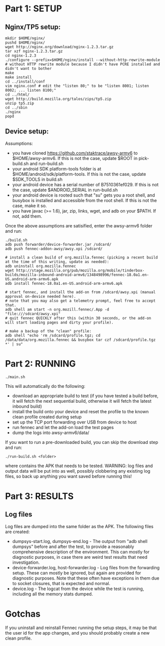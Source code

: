 Part 1: SETUP
=============

Nginx/TP5 setup:
----------------

    mkdir $HOME/nginx/
    pushd $HOME/nginx/
    wget http://nginx.org/download/nginx-1.2.3.tar.gz
    tar xzf nginx-1.2.3.tar.gz
    cd nginx-1.2.3
    ./configure --prefix=$HOME/nginx/install --without-http-rewrite-module  # without HTTP rewrite module because I didn't have PCRE installed and didn't want to bother
    make
    make install
    cd ../install/conf
    vim nginx.conf # edit the "listen 80;" to be "listen 8001; listen 8002; ... listen 8100;"
    cd ../html/
    wget http://build.mozilla.org/talos/zips/tp5.zip
    unzip tp5.zip
    cd ../sbin
    ./nginx
    popd

Device setup:
-------------

Assumptions:
* you have cloned https://github.com/staktrace/awsy-armv6 to $HOME/awsy-armv6. If this is not the case, update $ROOT in pick-build.sh and run-build.sh
* your android SDK platform-tools folder is at $HOME/android/sdk/platform-tools. If this is not the case, update $SDK_TOOLS in build.sh
* your android device has a serial number of B7510361ef029. If this is not the case, update $ANDROID_SERIAL in run-build.sh
* your android device is rooted such that "su" gets you a root shell, and busybox is installed and accessible from the root shell. If this is not the case, make it so.
* you have javac (>= 1.6), jar, zip, links, wget, and adb on your $PATH. If not, add them.

Once the above assumptions are satisified, enter the awsy-armv6 folder and run:

    ./build.sh
    adb push forwarder/device-forwarder.jar /sdcard/
    adb push fennec-addon-awsy/awsy.xpi /sdcard/
    
    # install a clean build of org.mozilla.fennec (picking a recent build at the time of this writing, update as needed):
    adb uninstall org.mozilla.fennec
    wget http://stage.mozilla.org/pub/mozilla.org/mobile/tinderbox-builds/mozilla-inbound-android-armv6/1348498996/fennec-18.0a1.en-US.android-arm-armv6.apk
    adb install fennec-18.0a1.en-US.android-arm-armv6.apk

    # start fennec, and install the add-on from /sdcard/awsy.xpi (manual approval on-device needed here).
    # note that you may also get a telemetry prompt, feel free to accept that.
    adb shell am start -n org.mozill.fennec/.App -d "file:///sdcard/awsy.xpi"
    # quit fennec QUICKLY after this (within 30 seconds, or the add-on will start loading pages and dirty your profile).

    # make a backup of the "clean" profile:
    adb shell "echo 'rm /sdcard/profile.tgz; cd /data/data/org.mozilla.fennec && busybox tar czf /sdcard/profile.tgz *' | su"

Part 2: RUNNING
===============

    ./main.sh

This will automatically do the following:
* download an appropriate build to test (if you have tested a build before, it will fetch the next sequential build, otherwise it will fetch the latest inbound build)
* install the build onto your device and reset the profile to the known clean profile created during setup
* set up the TCP port forwarding over USB from device to host
* run fennec and let the add-on load the test pages
* dump the logs into awsy-armv6/data/<buildid>

If you want to run a pre-downloaded build, you can skip the download step and run:

    ./run-build.sh <folder>

where <folder> contains the APK that needs to be tested.
WARNING: log files and output data will be put into <folder> as well, possibly clobbering any existing log files, so back up anything you want saved before running this!

Part 3: RESULTS
===============

Log files
---------

Log files are dumped into the same folder as the APK. The following files are created:
* dumpsys-start.log, dumpsys-end.log - The output from "adb shell dumpsys" before and after the test, to provide a reasonably comprehensive description of the environment. This can mostly for diagnostic purposes, in case there are weird test results that need investigation.
* device-forwarder.log, host-forwarder.log - Log files from the forwarding setup. These can mostly be ignored, but again are provided for diagnostic purposes. Note that these often have exceptions in them due to socket closures, that is expected and normal.
* device.log - The logcat from the device while the test is running, including all the memory stats dumped.

Gotchas
=======

If you uninstall and reinstall Fennec running the setup steps, it may be that the user id for the app changes, and you should probably create a new clean profile.
